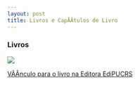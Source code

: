 ```yaml
---
layout: post
title: Livros e CapÃÂ­tulos de Livro
---
```



### Livros

![](./images/livro_protecao_social.jpg)

[VÃÂ­nculo para o livro na Editora EdiPUCRS](http://livrariaedipucrs.pucrs.br)


